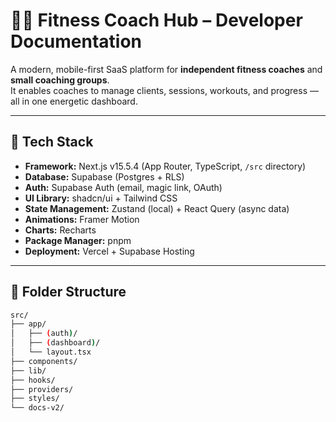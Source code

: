 # 🏋️‍♂️ Fitness Coach Hub – Developer Documentation

A modern, mobile-first SaaS platform for **independent fitness coaches** and **small coaching groups**.  
It enables coaches to manage clients, sessions, workouts, and progress — all in one energetic dashboard.

---

## 🚀 Tech Stack

- **Framework:** Next.js v15.5.4 (App Router, TypeScript, `/src` directory)
- **Database:** Supabase (Postgres + RLS)
- **Auth:** Supabase Auth (email, magic link, OAuth)
- **UI Library:** shadcn/ui + Tailwind CSS
- **State Management:** Zustand (local) + React Query (async data)
- **Animations:** Framer Motion
- **Charts:** Recharts
- **Package Manager:** pnpm
- **Deployment:** Vercel + Supabase Hosting

---

## 📂 Folder Structure

```bash
src/
├── app/
│   ├── (auth)/
│   ├── (dashboard)/
│   └── layout.tsx
├── components/
├── lib/
├── hooks/
├── providers/
├── styles/
└── docs-v2/
